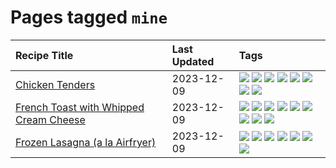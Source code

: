 # Pages tagged `mine`

|Recipe Title|Last Updated|Tags
|:---|:---|:---|
|[Chicken Tenders](../recipes/chickentenders.md)|2023-12-09|[![](https://img.shields.io/badge/tag-airfryer-c6d429)](../tags/airfryer.md) [![](https://img.shields.io/badge/tag-amazing-d5a11)](../tags/amazing.md) [![](https://img.shields.io/badge/tag-battered-95446)](../tags/battered.md) [![](https://img.shields.io/badge/tag-chicken-4d8aaa)](../tags/chicken.md) [![](https://img.shields.io/badge/tag-crumbed-acbc2f)](../tags/crumbed.md) [![](https://img.shields.io/badge/tag-messy-659a8f)](../tags/messy.md) [![](https://img.shields.io/badge/tag-mine-e5c1d4)](../tags/mine.md) [![](https://img.shields.io/badge/tag-sides-ad1215)](../tags/sides.md)|
|[French Toast with Whipped Cream Cheese](../recipes/frenchtoastwhippedcreamcheese.md)|2023-12-09|[![](https://img.shields.io/badge/tag-amazing-d5a11)](../tags/amazing.md) [![](https://img.shields.io/badge/tag-breakfast-13fda6)](../tags/breakfast.md) [![](https://img.shields.io/badge/tag-dairy-6d71)](../tags/dairy.md) [![](https://img.shields.io/badge/tag-dessert-e4f90)](../tags/dessert.md) [![](https://img.shields.io/badge/tag-fried-d4602a)](../tags/fried.md) [![](https://img.shields.io/badge/tag-large_quantity-32613c)](../tags/large_quantity.md) [![](https://img.shields.io/badge/tag-messy-659a8f)](../tags/messy.md) [![](https://img.shields.io/badge/tag-mine-e5c1d4)](../tags/mine.md) [![](https://img.shields.io/badge/tag-vegetarian-427cd)](../tags/vegetarian.md)|
|[Frozen Lasagna (a la Airfryer)](../recipes/lasagnaairfryer.md)|2023-12-09|[![](https://img.shields.io/badge/tag-airfryer-c6d429)](../tags/airfryer.md) [![](https://img.shields.io/badge/tag-cheesey-062ab)](../tags/cheesey.md) [![](https://img.shields.io/badge/tag-easy-517a72)](../tags/easy.md) [![](https://img.shields.io/badge/tag-italian-8f457a)](../tags/italian.md) [![](https://img.shields.io/badge/tag-mine-e5c1d4)](../tags/mine.md) [![](https://img.shields.io/badge/tag-pasta-f6b493)](../tags/pasta.md) [![](https://img.shields.io/badge/tag-reheating-10cdd6)](../tags/reheating.md)|